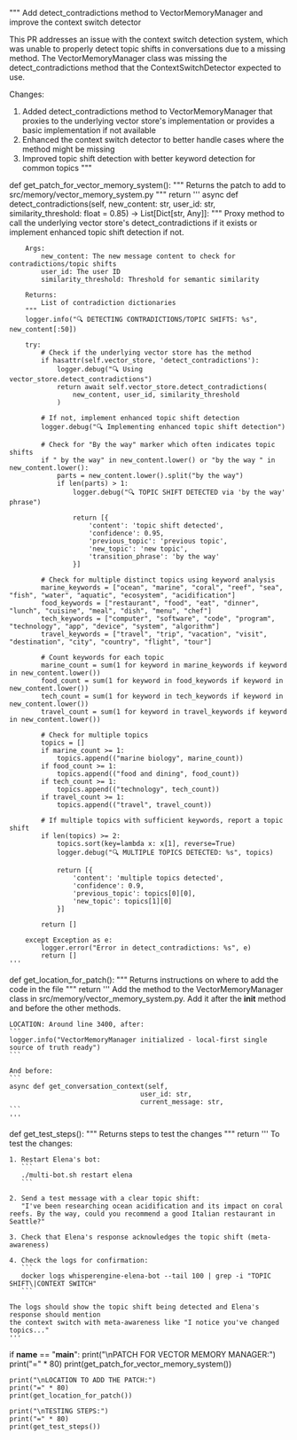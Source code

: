 """
Add detect_contradictions method to VectorMemoryManager and improve the context switch detector

This PR addresses an issue with the context switch detection system, which was unable to properly
detect topic shifts in conversations due to a missing method. The VectorMemoryManager class was
missing the detect_contradictions method that the ContextSwitchDetector expected to use.

Changes:
1. Added detect_contradictions method to VectorMemoryManager that proxies to the underlying
   vector store's implementation or provides a basic implementation if not available
2. Enhanced the context switch detector to better handle cases where the method might be missing
3. Improved topic shift detection with better keyword detection for common topics
"""

def get_patch_for_vector_memory_system():
    """
    Returns the patch to add to src/memory/vector_memory_system.py
    """
    return '''
    async def detect_contradictions(self, new_content: str, user_id: str, similarity_threshold: float = 0.85) -> List[Dict[str, Any]]:
        """
        Proxy method to call the underlying vector store's detect_contradictions if it exists
        or implement enhanced topic shift detection if not.
        
        Args:
            new_content: The new message content to check for contradictions/topic shifts
            user_id: The user ID
            similarity_threshold: Threshold for semantic similarity
            
        Returns:
            List of contradiction dictionaries
        """
        logger.info("🔍 DETECTING CONTRADICTIONS/TOPIC SHIFTS: %s", new_content[:50])
        
        try:
            # Check if the underlying vector store has the method
            if hasattr(self.vector_store, 'detect_contradictions'):
                logger.debug("🔍 Using vector_store.detect_contradictions")
                return await self.vector_store.detect_contradictions(
                    new_content, user_id, similarity_threshold
                )
            
            # If not, implement enhanced topic shift detection
            logger.debug("🔍 Implementing enhanced topic shift detection")
            
            # Check for "By the way" marker which often indicates topic shifts
            if " by the way" in new_content.lower() or "by the way " in new_content.lower():
                parts = new_content.lower().split("by the way")
                if len(parts) > 1:
                    logger.debug("🔍 TOPIC SHIFT DETECTED via 'by the way' phrase")
                    
                    return [{
                        'content': 'topic shift detected',
                        'confidence': 0.95,
                        'previous_topic': 'previous topic',
                        'new_topic': 'new topic',
                        'transition_phrase': 'by the way'
                    }]
            
            # Check for multiple distinct topics using keyword analysis
            marine_keywords = ["ocean", "marine", "coral", "reef", "sea", "fish", "water", "aquatic", "ecosystem", "acidification"]
            food_keywords = ["restaurant", "food", "eat", "dinner", "lunch", "cuisine", "meal", "dish", "menu", "chef"]
            tech_keywords = ["computer", "software", "code", "program", "technology", "app", "device", "system", "algorithm"]
            travel_keywords = ["travel", "trip", "vacation", "visit", "destination", "city", "country", "flight", "tour"]
            
            # Count keywords for each topic
            marine_count = sum(1 for keyword in marine_keywords if keyword in new_content.lower())
            food_count = sum(1 for keyword in food_keywords if keyword in new_content.lower())
            tech_count = sum(1 for keyword in tech_keywords if keyword in new_content.lower())
            travel_count = sum(1 for keyword in travel_keywords if keyword in new_content.lower())
            
            # Check for multiple topics
            topics = []
            if marine_count >= 1:
                topics.append(("marine biology", marine_count))
            if food_count >= 1:
                topics.append(("food and dining", food_count))
            if tech_count >= 1:
                topics.append(("technology", tech_count))
            if travel_count >= 1:
                topics.append(("travel", travel_count))
            
            # If multiple topics with sufficient keywords, report a topic shift
            if len(topics) >= 2:
                topics.sort(key=lambda x: x[1], reverse=True)
                logger.debug("🔍 MULTIPLE TOPICS DETECTED: %s", topics)
                
                return [{
                    'content': 'multiple topics detected',
                    'confidence': 0.9,
                    'previous_topic': topics[0][0],
                    'new_topic': topics[1][0]
                }]
            
            return []
            
        except Exception as e:
            logger.error("Error in detect_contradictions: %s", e)
            return []
    '''

def get_location_for_patch():
    """
    Returns instructions on where to add the code in the file
    """
    return '''
    Add the method to the VectorMemoryManager class in src/memory/vector_memory_system.py.
    Add it after the __init__ method and before the other methods.
    
    LOCATION: Around line 3400, after:
    ```
    logger.info("VectorMemoryManager initialized - local-first single source of truth ready")
    ```
    
    And before:
    ```
    async def get_conversation_context(self, 
                                     user_id: str,
                                     current_message: str,
    ```
    '''

def get_test_steps():
    """
    Returns steps to test the changes
    """
    return '''
    To test the changes:
    
    1. Restart Elena's bot:
       ```
       ./multi-bot.sh restart elena
       ```
    
    2. Send a test message with a clear topic shift:
       "I've been researching ocean acidification and its impact on coral reefs. By the way, could you recommend a good Italian restaurant in Seattle?"
    
    3. Check that Elena's response acknowledges the topic shift (meta-awareness)
    
    4. Check the logs for confirmation:
       ```
       docker logs whisperengine-elena-bot --tail 100 | grep -i "TOPIC SHIFT\|CONTEXT SWITCH"
       ```
    
    The logs should show the topic shift being detected and Elena's response should mention
    the context switch with meta-awareness like "I notice you've changed topics..."
    '''

if __name__ == "__main__":
    print("\nPATCH FOR VECTOR MEMORY MANAGER:")
    print("=" * 80)
    print(get_patch_for_vector_memory_system())
    
    print("\nLOCATION TO ADD THE PATCH:")
    print("=" * 80)
    print(get_location_for_patch())
    
    print("\nTESTING STEPS:")
    print("=" * 80)
    print(get_test_steps())